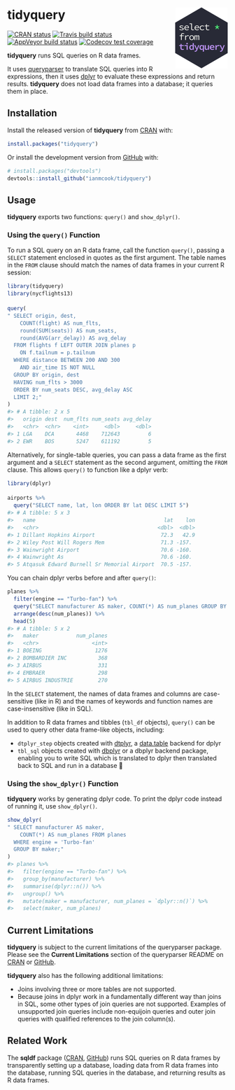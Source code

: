 
<!-- README.md is generated from README.Rmd. Please edit that file -->

# tidyquery <img src="man/figures/logo.png" align="right" width="120" />

<!-- badges: start -->

[![CRAN
status](https://www.r-pkg.org/badges/version/tidyquery)](https://cran.r-project.org/package=tidyquery)
[![Travis build
status](https://travis-ci.org/ianmcook/tidyquery.svg?branch=master)](https://travis-ci.org/ianmcook/tidyquery)
[![AppVeyor build
status](https://ci.appveyor.com/api/projects/status/github/ianmcook/tidyquery?branch=master&svg=true)](https://ci.appveyor.com/project/ianmcook/tidyquery)
[![Codecov test
coverage](https://codecov.io/gh/ianmcook/tidyquery/branch/master/graph/badge.svg)](https://codecov.io/gh/ianmcook/tidyquery?branch=master)
<!-- badges: end -->

**tidyquery** runs SQL queries on R data frames.

It uses [queryparser](https://github.com/ianmcook/queryparser) to
translate SQL queries into R expressions, then it uses
[dplyr](https://dplyr.tidyverse.org) to evaluate these expressions and
return results. **tidyquery** does not load data frames into a database;
it queries them in place.

## Installation

Install the released version of **tidyquery** from
[CRAN](https://CRAN.R-project.org/package=tidyquery) with:

``` r
install.packages("tidyquery")
```

Or install the development version from
[GitHub](https://github.com/ianmcook/tidyquery) with:

``` r
# install.packages("devtools")
devtools::install_github("ianmcook/tidyquery")
```

## Usage

**tidyquery** exports two functions: `query()` and `show_dplyr()`.

### Using the `query()` Function

To run a SQL query on an R data frame, call the function `query()`,
passing a `SELECT` statement enclosed in quotes as the first argument.
The table names in the `FROM` clause should match the names of data
frames in your current R session:

``` r
library(tidyquery)
library(nycflights13)

query(
" SELECT origin, dest,
    COUNT(flight) AS num_flts,
    round(SUM(seats)) AS num_seats,
    round(AVG(arr_delay)) AS avg_delay
  FROM flights f LEFT OUTER JOIN planes p
    ON f.tailnum = p.tailnum
  WHERE distance BETWEEN 200 AND 300
    AND air_time IS NOT NULL
  GROUP BY origin, dest
  HAVING num_flts > 3000
  ORDER BY num_seats DESC, avg_delay ASC
  LIMIT 2;"
)
#> # A tibble: 2 x 5
#>   origin dest  num_flts num_seats avg_delay
#>   <chr>  <chr>    <int>     <dbl>     <dbl>
#> 1 LGA    DCA       4468    712643         6
#> 2 EWR    BOS       5247    611192         5
```

Alternatively, for single-table queries, you can pass a data frame as
the first argument and a `SELECT` statement as the second argument,
omitting the `FROM` clause. This allows `query()` to function like a
dplyr verb:

``` r
library(dplyr)

airports %>%
  query("SELECT name, lat, lon ORDER BY lat DESC LIMIT 5")
#> # A tibble: 5 x 3
#>   name                                         lat    lon
#>   <chr>                                      <dbl>  <dbl>
#> 1 Dillant Hopkins Airport                     72.3   42.9
#> 2 Wiley Post Will Rogers Mem                  71.3 -157. 
#> 3 Wainwright Airport                          70.6 -160. 
#> 4 Wainwright As                               70.6 -160. 
#> 5 Atqasuk Edward Burnell Sr Memorial Airport  70.5 -157.
```

You can chain dplyr verbs before and after `query()`:

``` r
planes %>%
  filter(engine == "Turbo-fan") %>%
  query("SELECT manufacturer AS maker, COUNT(*) AS num_planes GROUP BY maker") %>%
  arrange(desc(num_planes)) %>%
  head(5)
#> # A tibble: 5 x 2
#>   maker            num_planes
#>   <chr>                 <int>
#> 1 BOEING                 1276
#> 2 BOMBARDIER INC          368
#> 3 AIRBUS                  331
#> 4 EMBRAER                 298
#> 5 AIRBUS INDUSTRIE        270
```

In the `SELECT` statement, the names of data frames and columns are
case-sensitive (like in R) and the names of keywords and function names
are case-insensitive (like in SQL).

In addition to R data frames and tibbles (`tbl_df` objects), `query()`
can be used to query other data frame-like objects, including:

  - `dtplyr_step` objects created with
    [dtplyr](https://dtplyr.tidyverse.org), a
    [data.table](http://r-datatable.com/) backend for dplyr
  - `tbl_sql` objects created with
    [dbplyr](https://dbplyr.tidyverse.org) or a dbplyr backend package,
    enabling you to write SQL which is translated to dplyr then
    translated back to SQL and run in a database 🤪

### Using the `show_dplyr()` Function

**tidyquery** works by generating dplyr code. To print the dplyr code
instead of running it, use `show_dplyr()`.

``` r
show_dplyr(
" SELECT manufacturer AS maker,
    COUNT(*) AS num_planes FROM planes
  WHERE engine = 'Turbo-fan'
  GROUP BY maker;"
)
#> planes %>%
#>   filter(engine == "Turbo-fan") %>%
#>   group_by(manufacturer) %>%
#>   summarise(dplyr::n()) %>%
#>   ungroup() %>%
#>   mutate(maker = manufacturer, num_planes = `dplyr::n()`) %>%
#>   select(maker, num_planes)
```

## Current Limitations

**tidyquery** is subject to the current limitations of the queryparser
package. Please see the **Current Limitations** section of the
queryparser README on
[CRAN](https://cran.r-project.org/package=queryparser/readme/README.html#current-limitations)
or
[GitHub](https://github.com/ianmcook/queryparser#current-limitations).

**tidyquery** also has the following additional limitations:

  - Joins involving three or more tables are not supported.
  - Because joins in dplyr work in a fundamentally different way than
    joins in SQL, some other types of join queries are not supported.
    Examples of unsupported join queries include non-equijoin queries
    and outer join queries with qualified references to the join
    column(s).

## Related Work

The **sqldf** package ([CRAN](https://cran.r-project.org/package=sqldf),
[GitHub](https://github.com/ggrothendieck/sqldf)) runs SQL queries on R
data frames by transparently setting up a database, loading data from R
data frames into the database, running SQL queries in the database, and
returning results as R data frames.
